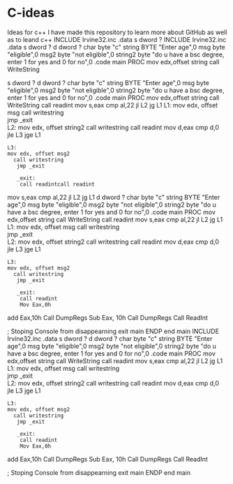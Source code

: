 # C-ideas
Ideas for c++ 
I have made this repository to learn more about GitHub as well as to leand c++
INCLUDE Irvine32.inc
.data
s dword ?
INCLUDE Irvine32.inc
.data
s dword ?
d dword ?
char byte "c"
  string BYTE "Enter age",0
  msg byte "eligible",0
  msg2 byte "not eligible",0
  string2 byte "do u have a bsc degree, enter 1 for yes and 0 for no",0
.code
main PROC
  mov edx,offset string 
   call WriteString
   
   s dword ?
d dword ?
char byte "c"
  string BYTE "Enter age",0
  msg byte "eligible",0
  msg2 byte "not eligible",0
  string2 byte "do u have a bsc degree, enter 1 for yes and 0 for no",0
.code
main PROC
  mov edx,offset string 
   call WriteString
   call readint
   mov s,eax
   cmp al,22
   jl L2
   jg L1
L1:
	mov edx, offset msg
	  call writestring  
	   jmp _exit  
L2:
	mov edx, offset string2
	call writestring
	call readint
	mov d,eax
	cmp d,0
	jle L3
	jge L1
	
	L3:
	mov edx, offset msg2
	  call writestring  
	   jmp _exit  

	   _exit: 
	    call readintcall readint
   mov s,eax
   cmp al,22
   jl L2
   jg L1
d dword ?
char byte "c"
  string BYTE "Enter age",0
  msg byte "eligible",0
  msg2 byte "not eligible",0
  string2 byte "do u have a bsc degree, enter 1 for yes and 0 for no",0
.code
main PROC
  mov edx,offset string 
   call WriteString
   call readint
   mov s,eax
   cmp al,22
   jl L2
   jg L1
L1:
	mov edx, offset msg
	  call writestring  
	   jmp _exit  
L2:
	mov edx, offset string2
	call writestring
	call readint
	mov d,eax
	cmp d,0
	jle L3
	jge L1
	
	L3:
	mov edx, offset msg2
	  call writestring  
	   jmp _exit  

	   _exit: 
	    call readint
	    Mov Eax,0h
add Eax,10h
Call DumpRegs
Sub Eax, 10h
Call DumpRegs
Call ReadInt 
  
  ; Stoping Console from disappearning
  exit
 main ENDP
 end main
 INCLUDE Irvine32.inc
.data
s dword ?
d dword ?
char byte "c"
  string BYTE "Enter age",0
  msg byte "eligible",0
  msg2 byte "not eligible",0
  string2 byte "do u have a bsc degree, enter 1 for yes and 0 for no",0
.code
main PROC
  mov edx,offset string 
   call WriteString
   call readint
   mov s,eax
   cmp al,22
   jl L2
   jg L1
L1:
	mov edx, offset msg
	  call writestring  
	   jmp _exit  
L2:
	mov edx, offset string2
	call writestring
	call readint
	mov d,eax
	cmp d,0
	jle L3
	jge L1
	
	L3:
	mov edx, offset msg2
	  call writestring  
	   jmp _exit  

	   _exit: 
	    call readint
	    Mov Eax,0h
add Eax,10h
Call DumpRegs
Sub Eax, 10h
Call DumpRegs
Call ReadInt 
  
  ; Stoping Console from disappearning
  exit
 main ENDP
 end main

